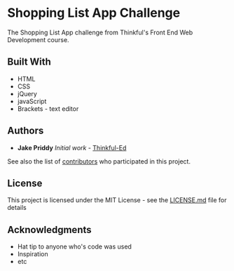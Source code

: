 # Shopping List App Challenge
The Shopping List App challenge from Thinkful's Front End Web Development course.

## Built With
 
* HTML
* CSS
* jQuery
* javaScript
* Brackets - text editor


## Authors

* **Jake Priddy** 
*Initial work* - [Thinkful-Ed](https://github.com/Thinkful-Ed/shopping-list)

See also the list of [contributors](https://github.com/your/project/contributors) who participated in this project.

## License

This project is licensed under the MIT License - see the [LICENSE.md](LICENSE.md) file for details

## Acknowledgments

* Hat tip to anyone who's code was used
* Inspiration
* etc